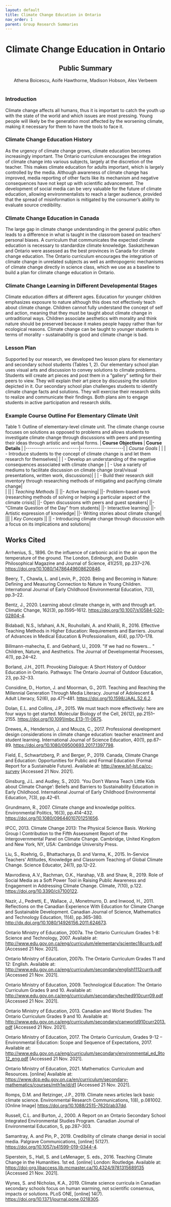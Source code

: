 ```yaml
---
layout: default
title: Climate Change Education in Ontario
nav_order: 1
parent: Group Research Summaries 
---
```


<div align="center"><h1>Climate Change Education in Ontario</h1></div>
<div align="center"><h2>Public Summary</h2></div>
<div align="center">Athena Boicescu, Aoife Hawthorne, Madison Hobson, Alex Verbeem</div>
<br>

### Introduction
Climate change affects all humans, thus it is important to catch the youth up with the state of the world and which issues are most pressing. Young people will likely be the generation most affected by the worsening climate, making it necessary for them to have the tools to face it.

### Climate Change Education History 
As the urgency of climate change grows, climate education becomes increasingly important. The Ontario curriculum encourages the integration of climate change into various subjects, largely at the discretion of the teacher. This makes climate education for adults important, which is largely controlled by the media. Although awareness of climate change has improved, media reporting of other facts like its mechanism and negative consequences have not kept up with scientific advancement. The development of social media can be very valuable for the future of climate education, allowing environmentalists to reach a larger audience, provided that the spread of misinformation is mitigated by the consumer’s ability to evaluate source credibility.

### Climate Change Education in Canada
The large gap in climate change understanding in the general public often leads to a difference in what is taught in the classroom based on teachers’ personal biases. A curriculum that communicates the expected climate education is necessary to standardize climate knowledge. Saskatchewan and Ontario were assessed as the best provinces in Canada for climate change education. The Ontario curriculum encourages the integration of climate change in unrelated subjects as well as anthropogenic mechanisms of climate change directly in science class, which we use as a baseline to build a plan for climate change education in Ontario.

### Climate Change Learning in Different Developmental Stages
Climate education differs at different ages. Education for younger children emphasizes exposure to nature although this does not effectively teach about climate change. Children cannot fully understand the concept of self and action, meaning that they must be taught about climate change in untraditional ways. Children associate aesthetics with morality and think nature should be preserved because it makes people happy rather than for ecological reasons. Climate change can be taught to younger students in terms of morality - sustainability is good and climate change is bad.

### Lesson Plan
Supported by our research, we developed two lesson plans for elementary and secondary school students (Tables 1, 2). Our elementary school plan uses visual arts and discussion to convey solutions to climate problems. Students will create art pieces and post them in a “gallery” setting for their peers to view. They will explain their art piece by discussing the solution depicted in it. Our secondary school plan challenges students to identify climate change facts and solutions. They will exercise their research skills to realize and communicate their findings. Both plans aim to engage students in active participation and research skills.

### Example Course Outline For Elementary Climate Unit

Table 1:  Outline of elementary-level climate unit. The climate change course focuses on solutions as opposed to problems and allows students to investigate climate change through discussions with peers and presenting their ideas through artistic and verbal forms.
|<b> Course Objectives </b>|<b> Course Details </b>|
|--------------------------|---------------------|
|<i> Course Goals </i>|
|                          | - Introduce students to the concept of climate change is and let them research for themselves|
|                          | - Develop an understanding of the negative consequences associated with climate change 
|                          | - Use a variety of mediums to facilitate discussion on climate change (oral/visual presentations, written work, discussions)|
|                          | - Build their research skill inventory through researching methods of mitigating and pacifying climate change|  
|                          ||
|<i> Teaching Methods </i>||
||- Active learning| 
||- Problem-based work (researching methods of solving or helping a particular aspect of the climate crisis)|
||- Open discussions with peers and guest speakers|
||- “Climate Question of the Day” from students|
||- Interactive learning|
||- Artistic expression of knowledge|
||- Writing stories about climate change|
|||
|<i> Key Concepts </i>||
|| - Introducing climate change through discussion with a focus on its implications and solutions|

## Works Cited
Arrhenius, S., 1896. On the influence of carbonic acid in the air upon the temperature of the  ground. The London, Edinburgh, and Dublin Philosophical Magazine and Journal of Science,    41(251), pp.237–276. https://doi.org/10.1080/14786449608620846.

Beery, T., Chawla, L. and Levin, P., 2020. Being and Becoming in Nature: Defining and Measuring Connection to Nature in Young Children. International Journal of Early Childhood Environmental Education, 7(3), pp.3–22.

Bentz, J., 2020. Learning about climate change in, with and through art. Climatic Change, 162(3), pp.1595–1612. https://doi.org/10.1007/s10584-020-02804-4.

Bidabadi, N.S., Isfahani, A.N., Rouhollahi, A. and Khalili, R., 2016. Effective Teaching Methods in Higher Education: Requirements and Barriers. Journal of Advances in Medical Education & Professionalism, 4(4), pp.170–178.

Billmann-mahecha, E. and Gebhard, U., 2009. "If we had no flowers... " Children, Nature, and Aesthetics. The Journal of Developmental Processes, 4(1), pp.24–42.

Borland, J.H., 2011. Provoking Dialogue: A Short History of Outdoor Education in Ontario. Pathways: The Ontario Journal of Outdoor Education, 23, pp.32–33.

Considine, D., Horton, J. and Moorman, G., 2011. Teaching and Reaching the Millennial Generation Through Media Literacy. Journal of Adolescent & Adult Literacy, 52(6), pp.471–481. https://doi.org/10.1598/JAAL.52.6.2.

Dolan, E.L. and Collins, J.P., 2015. We must teach more effectively: here are four ways to get started. Molecular Biology of the Cell, 26(12), pp.2151–2155. https://doi.org/10.1091/mbc.E13-11-0675.

Drewes, A., Henderson, J. and Mouza, C., 2017. Professional development design considerations in climate change education: teacher enactment and student learning. International Journal of Science Education, 40(1), pp.67–89. https://doi.org/10.1080/09500693.2017.1397798.

Field, E., Schwartzberg, P. and Berger, P., 2019. Canada, Climate Change and Education: Opportunities for Public and Formal Education (Formal Report for a Sustainable Future). Available at: <http://www.lsf-lst.ca/cc-survey> [Accessed 21 Nov. 2021].

Ginsburg, J.L. and Audley, S., 2020. ‘You Don’t Wanna Teach Little Kids about Climate Change’: Beliefs and Barriers to Sustainability Education in Early Childhood. International Journal of Early Childhood Environmental Education, 7(3), pp.42–61.

Grundmann, R., 2007. Climate change and knowledge politics. Environmental Politics, 16(3), pp.414–432. https://doi.org/10.1080/09644010701251656.

IPCC, 2013. Climate Change 2013: The Physical Science Basis. Working Group I Contribution to the Fifth Assessment Report of the Intergovernmental Panel on Climate Change. Cambridge, United Kingdom and New York, NY, USA: Cambridge University Press.

Liu, S., Roehrig, G., Bhattacharya, D. and Varma, K., 2015. In-Service Teachers’ Attitudes, Knowledge and Classroom Teaching of Global Climate Change. Science Educator, 24(1), pp.12–22.

Mavrodieva, A.V., Rachman, O.K., Harahap, V.B. and Shaw, R., 2019. Role of Social Media as a Soft Power Tool in Raising Public Awareness and Engagement in Addressing Climate Change. Climate, 7(10), p.122. https://doi.org/10.3390/cli7100122.

Nazir, J., Pedretti, E., Wallace, J., Monetmurro, D. and Inwood, H., 2011. Reflections on the Canadian Experience With Education for Climate Change and Sustainable Development. Canadian Journal of Science, Mathematics and Technology Education, 11(4), pp.365–380. http://dx.doi.org/10.1080/14926156.2011.624673.

Ontario Ministry of Education, 2007a. The Ontario Curriculum Grades 1-8: Science and Technology, 2007. Available at: <http://www.edu.gov.on.ca/eng/curriculum/elementary/scientec18currb.pdf> [Accessed 21 Nov. 2021].

Ontario Ministry of Education, 2007b. The Ontario Curriculum Grades 11 and 12: English. Available at: <http://www.edu.gov.on.ca/eng/curriculum/secondary/english1112currb.pdf> [Accessed 21 Nov. 2021].

Ontario Ministry of Education, 2009. Technological Education: The Ontario Curriculum Grades 9 and 10. Available at: <http://www.edu.gov.on.ca/eng/curriculum/secondary/teched910curr09.pdf> [Accessed 21 Nov. 2021].

Ontario Ministry of Education, 2013. Canadian and World Studies: The Ontario Curriculum Grades 9 and 10. Available at: <http://www.edu.gov.on.ca/eng/curriculum/secondary/canworld910curr2013.pdf> [Accessed 21 Nov. 2021].

Ontario Ministry of Education, 2017. The Ontario Curriculum, Grades 9-12 – Environmental Education: Scope and Sequence of Expectations, 2017. Available at: <http://www.edu.gov.on.ca/eng/curriculum/secondary/environmental_ed_9to12_eng.pdf> [Accessed 21 Nov. 2021].

Ontario Ministry of Education, 2021. Mathematics: Curriculum and Resources. [online] Available at: <https://www.dcp.edu.gov.on.ca/en/curriculum/secondary-mathematics/courses/mth1w/d/d1> [Accessed 21 Nov. 2021].

Romps, D.M. and Retzinger, J.P., 2019. Climate news articles lack basic climate science. Environmental Research Communications, 1(8), p.081002. [Online Image] https://doi.org/10.1088/2515-7620/ab37dd.

Russell, C.L. and Burton, J., 2000. A Report on an Ontario Secondary School Integrated Environmental Studies Program. Canadian Journal of Environmental Education, 5, pp.287–303.

Samantray, A. and Pin, P., 2019. Credibility of climate change denial in social media. Palgrave Communications, [online] 5(127). https://doi.org/10.1057/s41599-019-0344-4.

Siperstein, S., Hall, S. and LeMenager, S. eds., 2016. Teaching Climate Change in the Humanities. 1st ed. [online] London: Routledge. Available at: <https://doi-org.libaccess.lib.mcmaster.ca/10.4324/9781315689135> [Accessed 21 Nov. 2021].

Wynes, S. and Nicholas, K.A., 2019. Climate science curricula in Canadian secondary schools focus on human warming, not scientific consensus, impacts or solutions. PLoS ONE, [online] 14(7). https://doi.org/10.1371/journal.pone.0218305.
